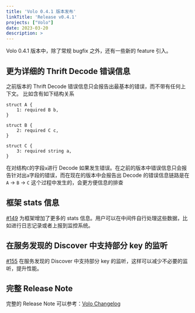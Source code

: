 ```yaml
---
title: 'Volo 0.4.1 版本发布'
linkTitle: 'Release v0.4.1'
projects: ["Volo"]
date: 2023-03-20
description: >
---
```


Volo 0.4.1 版本中，除了常规 bugfix 之外，还有一些新的 feature 引入。

## 更为详细的 Thrift Decode 错误信息

之前版本的 Thrift Decode 错误信息只会报告出最基本的错误，而不带有任何上下文。
比如含有如下结构关系

```thrift
struct A {
    1: required B b,
}

struct B {
    2: required C c,
}

struct C {
    3: required string a,
}
```

在对结构`C`的字段`a`进行 Decode 如果发生错误。在之前的版本中错误信息只会报告针对出`a`字段的错误，而在现在的版本中会报告出 Decode 的错误信息链路是在 `A` -> `B` -> `C` 这个过程中发生的，会更方便信息的排查

## 框架 stats 信息

[#149](https://github.com/cloudwego/volo/pull/149) 为框架增加了更多的 stats 信息。用户可以在中间件自行处理这些数据，比如进行日志记录或者上报到监控系统。

## 在服务发现的 Discover 中支持部分 key 的监听

[#155](https://github.com/cloudwego/volo/pull/155) 在服务发现的 Discover 中支持部分 key 的监听，这样可以减少不必要的监听，提升性能。

## 完整 Release Note

完整的 Release Note 可以参考：[Volo Changelog](https://github.com/cloudwego/volo/compare/volo-thrift-0.3.2...volo-0.4.1)
